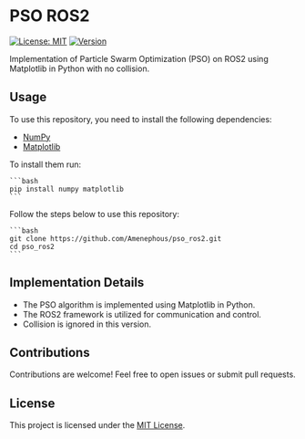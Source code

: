 # PSO ROS2
[![License: MIT](https://img.shields.io/badge/License-MIT-yellow.svg)](https://opensource.org/licenses/MIT)
[![Version](https://img.shields.io/badge/Version-1.0-blue)](https://github.com/Amenephous/pso_ros2/releases)

Implementation of Particle Swarm Optimization (PSO) on ROS2 using Matplotlib in Python with no collision.

## Usage

To use this repository, you need to install the following dependencies:

- [NumPy](https://numpy.org/)
- [Matplotlib](https://matplotlib.org/)

To install them run:

    ```bash
    pip install numpy matplotlib
    ```


Follow the steps below to use this repository:

    ```bash
    git clone https://github.com/Amenephous/pso_ros2.git
    cd pso_ros2
    ```

## Implementation Details

- The PSO algorithm is implemented using Matplotlib in Python.
- The ROS2 framework is utilized for communication and control.
- Collision is ignored in this version.



## Contributions

Contributions are welcome! Feel free to open issues or submit pull requests.

## License

This project is licensed under the [MIT License](LICENSE).
